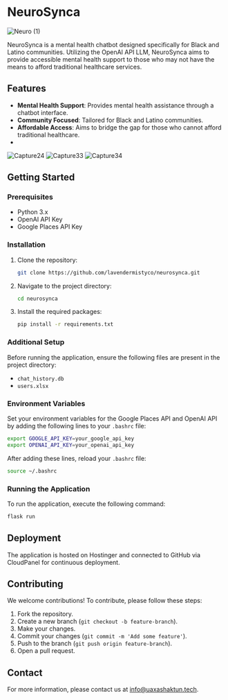 # NeuroSynca

![Neuro (1)](https://github.com/user-attachments/assets/fb55ad4a-e280-4b2e-aadd-b38d621a02f5)

NeuroSynca is a mental health chatbot designed specifically for Black and Latino communities. Utilizing the OpenAI API LLM, NeuroSynca aims to provide accessible mental health support to those who may not have the means to afford traditional healthcare services.

## Features

- **Mental Health Support**: Provides mental health assistance through a chatbot interface.
- **Community Focused**: Tailored for Black and Latino communities.
- **Affordable Access**: Aims to bridge the gap for those who cannot afford traditional healthcare.
- 
![Capture24](https://github.com/user-attachments/assets/1f1d04ba-f25f-4fca-bde0-c0f61b559360)
![Capture33](https://github.com/user-attachments/assets/c2fa2702-126b-42f7-b1ca-61c2f16e1443)
![Capture34](https://github.com/user-attachments/assets/cf5ced6b-96e1-4b5d-8e49-20e5cc208448)


## Getting Started

### Prerequisites

- Python 3.x
- OpenAI API Key
- Google Places API Key

### Installation

1. Clone the repository:
    ```bash
    git clone https://github.com/lavendermistyco/neurosynca.git
    ```
2. Navigate to the project directory:
    ```bash
    cd neurosynca
    ```
3. Install the required packages:
    ```bash
    pip install -r requirements.txt
    ```
### Additional Setup

Before running the application, ensure the following files are present in the project directory:

- `chat_history.db`
- `users.xlsx`

### Environment Variables

Set your environment variables for the Google Places API and OpenAI API by adding the following lines to your `.bashrc` file:

```bash
export GOOGLE_API_KEY=your_google_api_key
export OPENAI_API_KEY=your_openai_api_key
```

After adding these lines, reload your `.bashrc` file:

```bash
source ~/.bashrc
```

### Running the Application

To run the application, execute the following command:
```bash
flask run
```


## Deployment

The application is hosted on Hostinger and connected to GitHub via CloudPanel for continuous deployment.

## Contributing

We welcome contributions! To contribute, please follow these steps:

1. Fork the repository.
2. Create a new branch (`git checkout -b feature-branch`).
3. Make your changes.
4. Commit your changes (`git commit -m 'Add some feature'`).
5. Push to the branch (`git push origin feature-branch`).
6. Open a pull request.


## Contact

For more information, please contact us at [info@uaxashaktun.tech](mailto:info@uaxashaktun.tech).
